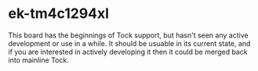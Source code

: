 ek-tm4c1294xl
=============

This board has the beginnings of Tock support, but hasn't seen any active
development or use in a while. It should be usuable in its current state, and
if you are interested in actively developing it then it could be merged back
into mainline Tock.


